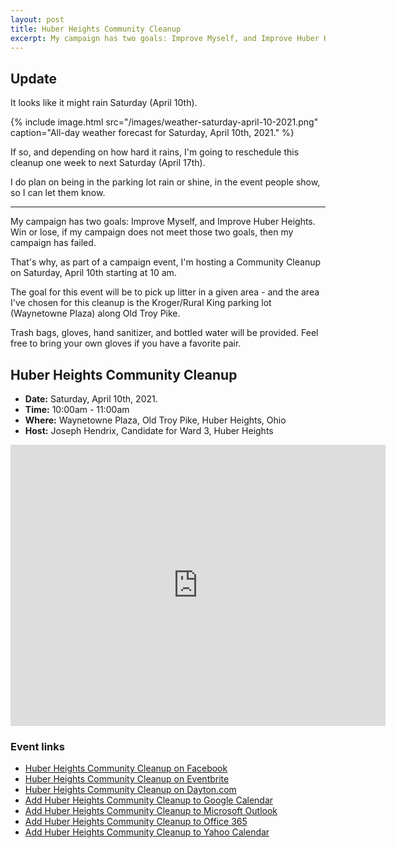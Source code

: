 ```yaml
---
layout: post
title: Huber Heights Community Cleanup
excerpt: My campaign has two goals: Improve Myself, and Improve Huber Heights. Win or lose, if my campaign does not meet those two goals, then my campaign has failed.
---
```


## Update

It looks like it might rain Saturday (April 10th).

{% include image.html src="/images/weather-saturday-april-10-2021.png" caption="All-day weather forecast for Saturday, April 10th, 2021." %}

If so, and depending on how hard it rains, I'm going to reschedule this cleanup one week to next Saturday (April 17th).

I do plan on being in the parking lot rain or shine, in the event people show, so I can let them know.

---

My campaign has two goals: Improve Myself, and Improve Huber Heights. Win or lose, if my campaign does not meet those two goals, then my campaign has failed.

That's why, as part of a campaign event, I'm hosting a Community Cleanup on Saturday, April 10th starting at 10 am.

The goal for this event will be to pick up litter in a given area - and the area I've chosen for this cleanup is the Kroger/Rural King parking lot (Waynetowne Plaza) along Old Troy Pike.

Trash bags, gloves, hand sanitizer, and bottled water will be provided. Feel free to bring your own gloves if you have a favorite pair.

## Huber Heights Community Cleanup

* **Date:** Saturday, April 10th, 2021.
* **Time:** 10:00am - 11:00am
* **Where:** Waynetowne Plaza, Old Troy Pike, Huber Heights, Ohio
* **Host:** Joseph Hendrix, Candidate for Ward 3, Huber Heights

<iframe src="https://www.google.com/maps/embed?pb=!1m18!1m12!1m3!1d4330.903271664349!2d-84.14006069420678!3d39.865029164224026!2m3!1f0!2f0!3f0!3m2!1i1024!2i768!4f13.1!3m3!1m2!1s0x883f7d0641d41599%3A0x658bdb3f5071bb49!2sWaynetowne%20Plaza!5e0!3m2!1sen!2sus!4v1617367415280!5m2!1sen!2sus" width="600" height="450" style="border:0;" allowfullscreen="" loading="lazy"></iframe>

### Event links

* [Huber Heights Community Cleanup on Facebook](https://www.facebook.com/events/2752105881771805/)
* [Huber Heights Community Cleanup on Eventbrite](https://www.eventbrite.com/e/huber-heights-community-cleanup-tickets-149184606173)
* [Huber Heights Community Cleanup on Dayton.com](https://thingstodo.dayton.com/event/huber-heights-community-cleanup-p40p5n0l7p)
* [Add Huber Heights Community Cleanup to Google Calendar](https://www.google.com/calendar/render?action=TEMPLATE&text=Huber+Heights+Community+Cleanup&details=Help+keep+Huber+Heights+beautiful%21%0A%0AOn+Saturday%2C+April+10th+starting+at+10am%2C+Joseph+Hendrix%2C+Candidate+for+Ward+3+Huber+Heights%2C+will+be+hosting+a+community+cleanup+event.+The+goal+of+this+event+is+to+pick+up+litter+in+a+given+area.%0A%0AIt+will+be+at+the+Kroger%2FRural+King+parking+lot+%28Waynetowne+Plaza%29+along+Old+Troy+Pike.%0A%0ATrash+bags%2C+gloves%2C+hand+sanitizer%2C+and+bottled+water+will+be+provided.+Feel+free+to+bring+your+own+gloves+if+you+have+a+favorite+pair.&location=Waynetowne+Plaza%2C+Huber+Heights%2C+OH+45424%2C+USA&dates=20210410T140000Z%2F20210410T150000Z)
* [Add Huber Heights Community Cleanup to Microsoft Outlook](https://outlook.live.com/calendar/0/deeplink/compose?body=Help%20keep%20Huber%20Heights%20beautiful%21%0A%0AOn%20Saturday%2C%20April%2010th%20starting%20at%2010am%2C%20Joseph%20Hendrix%2C%20Candidate%20for%20Ward%203%20Huber%20Heights%2C%20will%20be%20hosting%20a%20community%20cleanup%20event.%20The%20goal%20of%20this%20event%20is%20to%20pick%20up%20litter%20in%20a%20given%20area.%0A%0AIt%20will%20be%20at%20the%20Kroger%2FRural%20King%20parking%20lot%20%28Waynetowne%20Plaza%29%20along%20Old%20Troy%20Pike.%0A%0ATrash%20bags%2C%20gloves%2C%20hand%20sanitizer%2C%20and%20bottled%20water%20will%20be%20provided.%20Feel%20free%20to%20bring%20your%20own%20gloves%20if%20you%20have%20a%20favorite%20pair.&enddt=2021-04-10T15%3A00%3A00%2B00%3A00&location=Waynetowne%20Plaza%2C%20Huber%20Heights%2C%20OH%2045424%2C%20USA&path=%2Fcalendar%2Faction%2Fcompose&rru=addevent&startdt=2021-04-10T14%3A00%3A00%2B00%3A00&subject=Huber%20Heights%20Community%20Cleanup%20)
* [Add Huber Heights Community Cleanup to Office 365](https://outlook.office.com/calendar/0/deeplink/compose?body=Help%20keep%20Huber%20Heights%20beautiful%21%0A%0AOn%20Saturday%2C%20April%2010th%20starting%20at%2010am%2C%20Joseph%20Hendrix%2C%20Candidate%20for%20Ward%203%20Huber%20Heights%2C%20will%20be%20hosting%20a%20community%20cleanup%20event.%20The%20goal%20of%20this%20event%20is%20to%20pick%20up%20litter%20in%20a%20given%20area.%0A%0AIt%20will%20be%20at%20the%20Kroger%2FRural%20King%20parking%20lot%20%28Waynetowne%20Plaza%29%20along%20Old%20Troy%20Pike.%0A%0ATrash%20bags%2C%20gloves%2C%20hand%20sanitizer%2C%20and%20bottled%20water%20will%20be%20provided.%20Feel%20free%20to%20bring%20your%20own%20gloves%20if%20you%20have%20a%20favorite%20pair.&enddt=2021-04-10T15%3A00%3A00%2B00%3A00&location=Waynetowne%20Plaza%2C%20Huber%20Heights%2C%20OH%2045424%2C%20USA&path=%2Fcalendar%2Faction%2Fcompose&rru=addevent&startdt=2021-04-10T14%3A00%3A00%2B00%3A00&subject=Huber%20Heights%20Community%20Cleanup%20)
* [Add Huber Heights Community Cleanup to Yahoo Calendar](https://calendar.yahoo.com/?desc=Help%20keep%20Huber%20Heights%20beautiful%21%0A%0AOn%20Saturday%2C%20April%2010th%20starting%20at%2010am%2C%20Joseph%20Hendrix%2C%20Candidate%20for%20Ward%203%20Huber%20Heights%2C%20will%20be%20hosting%20a%20community%20cleanup%20event.%20The%20goal%20of%20this%20event%20is%20to%20pick%20up%20litter%20in%20a%20given%20area.%0A%0AIt%20will%20be%20at%20the%20Kroger%2FRural%20King%20parking%20lot%20%28Waynetowne%20Plaza%29%20along%20Old%20Troy%20Pike.%0A%0ATrash%20bags%2C%20gloves%2C%20hand%20sanitizer%2C%20and%20bottled%20water%20will%20be%20provided.%20Feel%20free%20to%20bring%20your%20own%20gloves%20if%20you%20have%20a%20favorite%20pair.&et=20210410T150000Z&in_loc=Waynetowne%20Plaza%2C%20Huber%20Heights%2C%20OH%2045424%2C%20USA&st=20210410T140000Z&title=Huber%20Heights%20Community%20Cleanup%20&v=60)

<script type="application/ld+json">{"@context":"https://schema.org","@type":"Event","name":"Huber Heights Community Cleanup","description":"Help keep Huber Heights beautiful!\r\nOn Saturday, April 10th starting at 10am, Joseph Hendrix, Candidate for Ward 3 Huber Heights, will be hosting a community cleanup event. The goal of this event is to pick up litter in a given area.\r\nIt will be at the Kroger/Rural King parking lot (Waynetowne Plaza) along Old Troy Pike.\r\nTrash bags, gloves, hand sanitizer, and bottled water will be provided. Feel free to bring your own gloves if you have a favorite pair.","startDate":"2021-04-10T10:00","endDate":"2021-04-10T11:00","eventStatus":"https://schema.org/EventScheduled","eventAttendanceMode":"https://schema.org/OfflineEventAttendanceMode","location":{"@type":"Place","name":"Waynetowne Plaza, Huber Heights, Ohio","address":{"@type":"PostalAddress","streetAddress":"","addressLocality":"Huber Heights","addressRegion":"OH","postalCode":"45424","addressCountry":"US"}},"organizer":{"@type":"Person","name":"Joseph Hendrix, Candidate for Ward 3, Huber Heights","url":"https://www.joe4huberheights.com/"}}</script>